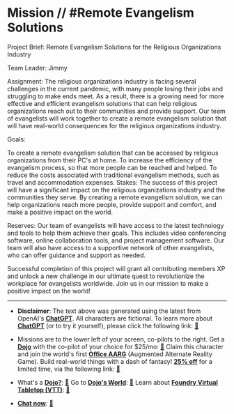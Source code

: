 # Mission // #Remote Evangelism Solutions

Project Brief: Remote Evangelism Solutions for the Religious Organizations Industry

Team Leader: Jimmy

Assignment: The religious organizations industry is facing several challenges in the current pandemic, with many people losing their jobs and struggling to make ends meet. As a result, there is a growing need for more effective and efficient evangelism solutions that can help religious organizations reach out to their communities and provide support. Our team of evangelists will work together to create a remote evangelism solution that will have real-world consequences for the religious organizations industry.

Goals:

To create a remote evangelism solution that can be accessed by religious organizations from their PC's at home.
To increase the efficiency of the evangelism process, so that more people can be reached and helped.
To reduce the costs associated with traditional evangelism methods, such as travel and accommodation expenses.
Stakes: The success of this project will have a significant impact on the religious organizations industry and the communities they serve. By creating a remote evangelism solution, we can help organizations reach more people, provide support and comfort, and make a positive impact on the world.

Reserves: Our team of evangelists will have access to the latest technology and tools to help them achieve their goals. This includes video conferencing software, online collaboration tools, and project management software. Our team will also have access to a supportive network of other evangelists, who can offer guidance and support as needed.

Successful completion of this project will grant all contributing members XP and unlock a new challenge in our ultimate quest to revolutionize the workplace for evangelists worldwide. Join us in our mission to make a positive impact on the world!

---

* **Disclaimer**: The text above was generated using the latest from OpenAI's [**ChatGPT**](https://openai.com/blog/chatgpt/).  All characters are fictional.  To learn more about [**ChatGPT**](https://openai.com/blog/chatgpt/) (or to try it yourself), please click the following link: [:closed_book:](https://openai.com/blog/chatgpt/)

* Missions are to the lower left of your screen, co-pilots to the right. Get a [**Dojo**](https://workmates.live/marketplace) with the co-pilot of your choice for $25/mo: [:green_book:](https://workmates.live/marketplace)  Claim this character and join the world's first [**Office AARG**](https://dojos.world) (Augmented Alternate Reality Game). Build real-world things with a dash of fantasy! [**25% off**](https://blog.workmates.live/deal-on-a-dojo) for a limited time, via the following link: [:green_book:](https://blog.workmates.live/deal-on-a-dojo) 

* What's a [**Dojo?**](https://workdojos.com): [:blue_book:](https://workdojos.com)  Go to [**Dojo's World**](https://dojos.world): [:blue_book:](https://dojos.world)  Learn about [**Foundry Virtual Tabletop (VTT)**](https://foundryvtt.com): [:closed_book:](https://foundryvtt.com/)

* [**Chat now**](https://chat.workmates.live/channel/support): [:ledger:](https://chat.workmates.live/channel/support)
